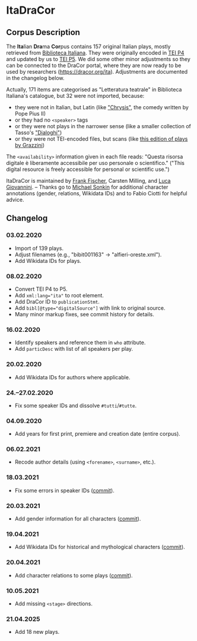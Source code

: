 # ItaDraCor
## Corpus Description
The **Ita**lian **Dra**ma **Cor**pus contains 157 original Italian plays, mostly retrieved from [Biblioteca Italiana](http://www.bibliotecaitaliana.it/). They were originally encoded in [TEI P4](https://www.tei-c.org/Vault/P4/) and updated by us to [TEI P5](https://tei-c.org/guidelines/p5/). We did some other minor adjustments so they can be connected to the DraCor portal, where they are now ready to be used by researchers (https://dracor.org/ita). Adjustments are documented in the changelog below.

Actually, 171 items are categorised as "Letteratura teatrale" in Biblioteca Italiana's catalogue, but 32 were not imported, because:

- they were not in Italian, but Latin (like ["Chrysis"](http://www.bibliotecaitaliana.it/testo/bibit000078), the comedy written by Pope Pius II)
- or they had no ```<speaker>``` tags
- or they were not plays in the narrower sense (like a smaller collection of Tasso's ["Dialoghi"](http://www.bibliotecaitaliana.it/testo/bibit000646))
- or they were not TEI-encoded files, but scans (like [this edition of plays by Grazzini](http://www.bibliotecaitaliana.it/testo/si140))

The ```<availability>``` information given in each file reads: "Questa risorsa digitale è liberamente accessibile per uso personale o scientifico." ("This digital resource is freely accessible for personal or scientific use.")

ItaDraCor is maintained by [Frank Fischer](https://lehkost.github.io/), Carsten Milling, and [Luca Giovannini](https://lucagiovannini7.github.io/). – Thanks go to [Michael Sonkin](https://twitter.com/Migabaj) for additional character annotations (gender, relations, Wikidata IDs) and to Fabio Ciotti for helpful advice.

## Changelog

### 03.02.2020
* Import of 139 plays.
* Adjust filenames (e.g., "bibit001163" → "alfieri-oreste.xml").
* Add Wikidata IDs for plays.

### 08.02.2020
* Convert TEI P4 to P5.
* Add ```xml:lang="ita"``` to root element.
* Add DraCor ID to ```publicationStmt```.
* Add ```bibl[@type="digitalSource"]``` with link to original source.
* Many minor markup fixes, see commit history for details.

### 16.02.2020
* Identify speakers and reference them in ```who``` attribute.
* Add ```particDesc``` with list of all speakers per play.

### 20.02.2020
* Add Wikidata IDs for authors where applicable.

### 24.–27.02.2020
* Fix some speaker IDs and dissolve ```#tutti```/```#tutte```.

### 04.09.2020
* Add years for first print, premiere and creation date (entire corpus).

### 06.02.2021
* Recode author details (using ```<forename>```, ```<surname>```, etc.).

### 18.03.2021
* Fix some errors in speaker IDs ([commit](https://github.com/dracor-org/itadracor/commit/f61867b47a17ac4ed200a8e5ee72886fe275ca4e)).

### 20.03.2021
* Add gender information for all characters ([commit](https://github.com/dracor-org/itadracor/commit/f535f4b1a7c2b32a2f7e80d160a95b7f59f00119)).

### 19.04.2021
* Add Wikidata IDs for historical and mythological characters ([commit](https://github.com/dracor-org/itadracor/commit/59b7f2480f7e111ee5067ce7ce74c38d40464a70)).

### 20.04.2021
* Add character relations to some plays ([commit](https://github.com/dracor-org/itadracor/commit/5da3c75fbce3e659c5b13bf008887fb0ef5f31ed)).

### 10.05.2021
* Add missing ```<stage>``` directions.

### 21.04.2025
* Add 18 new plays.
